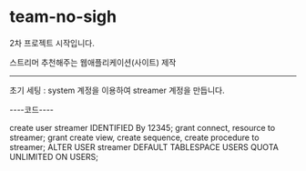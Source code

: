 # team-no-sigh
2차 프로젝트 시작입니다.

스트리머 추천해주는 웹애플리케이션(사이트) 제작

-------------------------
초기 세팅 :
system 계정을 이용하여 streamer 계정을 만듭니다.

----코드----

create user streamer IDENTIFIED By 12345;
grant connect, resource to streamer;
grant create view, create sequence, create procedure to streamer;
ALTER USER streamer DEFAULT TABLESPACE USERS QUOTA UNLIMITED ON USERS;

